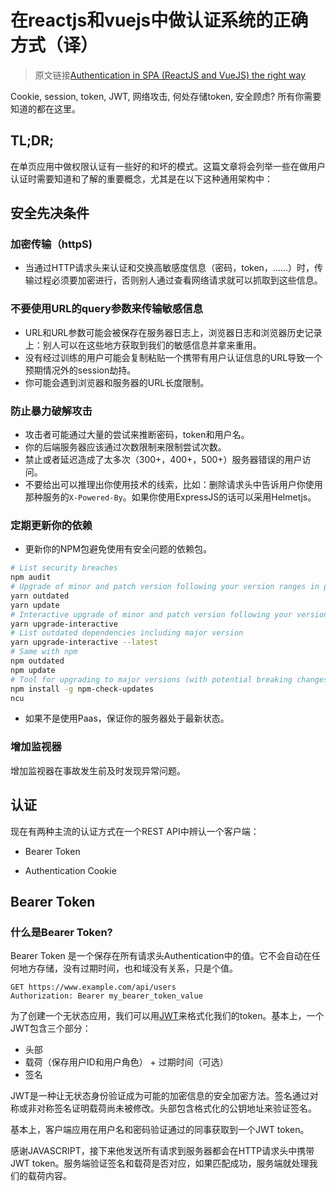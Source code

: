 # 在reactjs和vuejs中做认证系统的正确方式（译）

> 原文链接[Authentication in SPA (ReactJS and VueJS) the right way](https://medium.com/@jcbaey/authentication-in-spa-reactjs-and-vuejs-the-right-way-e4a9ac5cd9a3)

Cookie, session, token, JWT, 网络攻击, 何处存储token, 安全顾虑? 所有你需要知道的都在这里。

## TL;DR;

在单页应用中做权限认证有一些好的和坏的模式。这篇文章将会列举一些在做用户认证时需要知道和了解的重要概念，尤其是在以下这种通用架构中：

## 安全先决条件

### 加密传输（httpS)

* 当通过HTTP请求头来认证和交换高敏感度信息（密码，token，……）时，传输过程必须要加密进行，否则别人通过查看网络请求就可以抓取到这些信息。

### 不要使用URL的query参数来传输敏感信息

* URL和URL参数可能会被保存在服务器日志上，浏览器日志和浏览器历史记录上：别人可以在这些地方获取到我们的敏感信息并拿来重用。
* 没有经过训练的用户可能会复制粘贴一个携带有用户认证信息的URL导致一个预期情况外的session劫持。
* 你可能会遇到浏览器和服务器的URL长度限制。

### 防止暴力破解攻击

* 攻击者可能通过大量的尝试来推断密码，token和用户名。
* 你的后端服务器应该通过次数限制来限制尝试次数。
* 禁止或者延迟造成了太多次（300+，400+，500+）服务器错误的用户访问。
* 不要给出可以推理出你使用技术的线索，比如：删除请求头中告诉用户你使用那种服务的`X-Powered-By`。如果你使用ExpressJS的话可以采用Helmetjs。

### 定期更新你的依赖

* 更新你的NPM包避免使用有安全问题的依赖包。

```bash
# List security breaches 
npm audit
# Upgrade of minor and patch version following your version ranges in package.json
yarn outdated
yarn update
# Interactive upgrade of minor and patch version following your version ranges in package.json 
yarn upgrade-interactive
# List outdated dependencies including major version
yarn upgrade-interactive --latest
# Same with npm
npm outdated
npm update
# Tool for upgrading to major versions (with potential breaking changes)
npm install -g npm-check-updates
ncu
```

* 如果不是使用Paas，保证你的服务器处于最新状态。

### 增加监视器

增加监视器在事故发生前及时发现异常问题。

## 认证

现在有两种主流的认证方式在一个REST API中辨认一个客户端：

* Bearer Token

* Authentication Cookie

## Bearer Token

### 什么是Bearer Token?

Bearer Token 是一个保存在所有请求头Authentication中的值。它不会自动在任何地方存储，没有过期时间，也和域没有关系，只是个值。

```http
GET https://www.example.com/api/users
Authorization: Bearer my_bearer_token_value
```

为了创建一个无状态应用，我们可以用[JWT](https://jwt.io/introduction/?source=post_page---------------------------)来格式化我们的token。基本上，一个JWT包含三个部分：

* 头部
* 载荷（保存用户ID和用户角色） + 过期时间（可选）
* 签名

JWT是一种让无状态身份验证成为可能的加密信息的安全加密方法。签名通过对称或非对称签名证明载荷尚未被修改。头部包含格式化的公钥地址来验证签名。

基本上，客户端应用在用户名和密码验证通过的同事获取到一个JWT token。

感谢JAVASCRIPT，接下来他发送所有请求到服务器都会在HTTP请求头中携带JWT token。服务端验证签名和载荷是否对应，如果匹配成功，服务端就处理我们的载荷内容。
